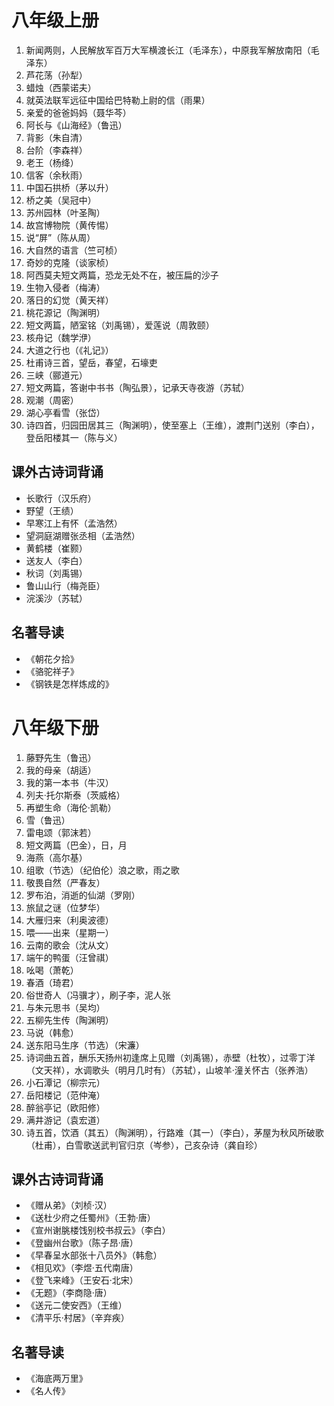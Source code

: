 # 八年级上册
1. 新闻两则，人民解放军百万大军横渡长江（毛泽东），中原我军解放南阳（毛泽东）
2. 芦花荡（孙犁）
3. 蜡烛（西蒙诺夫）
4. 就英法联军远征中国给巴特勒上尉的信（雨果）
5. 亲爱的爸爸妈妈（聂华芩）
6. 阿长与《山海经》（鲁迅）
7. 背影（朱自清）
8. 台阶（李森祥）
9. 老王（杨绛）
10. 信客（余秋雨）
11. 中国石拱桥（茅以升）
12. 桥之美（吴冠中）
13. 苏州园林（叶圣陶）
14. 故宫博物院（黄传惕）
15. 说“屏”（陈从周）
16. 大自然的语言（竺可桢）
17. 奇妙的克隆（谈家桢）
18. 阿西莫夫短文两篇，恐龙无处不在，被压扁的沙子
19. 生物入侵者（梅涛）
20. 落日的幻觉（黄天祥）
21. 桃花源记（陶渊明）
22. 短文两篇，陋室铭（刘禹锡），爱莲说（周敦颐）
23. 核舟记（魏学洢）
24. 大道之行也（《礼记》）
25. 杜甫诗三首，望岳，春望，石壕吏
26. 三峡（郦道元）
27. 短文两篇，答谢中书书（陶弘景），记承天寺夜游（苏轼）
28. 观潮（周密）
29. 湖心亭看雪（张岱）
30. 诗四首，归园田居其三（陶渊明），使至塞上（王维），渡荆门送别（李白），登岳阳楼其一（陈与义）
## 课外古诗词背诵
* 长歌行（汉乐府）
* 野望（王绩）
* 早寒江上有怀（孟浩然）
* 望洞庭湖赠张丞相（孟浩然）
* 黄鹤楼（崔颢）
* 送友人（李白）
* 秋词（刘禹锡）
* 鲁山山行（梅尧臣）
* 浣溪沙（苏轼）
## 名著导读
* 《朝花夕拾》
* 《骆驼祥子》
* 《钢铁是怎样炼成的》
# 八年级下册
1. 藤野先生（鲁迅）
2. 我的母亲（胡适）
3. 我的第一本书（牛汉）
4. 列夫·托尔斯泰（茨威格）
5. 再塑生命（海伦·凯勒）
6. 雪（鲁迅）
7. 雷电颂（郭沫若）
8. 短文两篇（巴金），日，月
9. 海燕（高尔基）
10. 组歌（节选）（纪伯伦）浪之歌，雨之歌
11. 敬畏自然（严春友）
12. 罗布泊，消逝的仙湖（罗刚）
13. 旅鼠之谜（位梦华）
14. 大雁归来（利奥波德）
15. 喂——出来（星期一）
16. 云南的歌会（沈从文）
17. 端午的鸭蛋（汪曾祺）
18. 吆喝（萧乾）
19. 春酒（琦君）
20. 俗世奇人（冯骥才），刷子李，泥人张
21. 与朱元思书（吴均）
22. 五柳先生传（陶渊明）
23. 马说（韩愈）
24. 送东阳马生序（节选）（宋濂）
25. 诗词曲五首，酬乐天扬州初逢席上见赠（刘禹锡），赤壁（杜牧），过零丁洋（文天祥），水调歌头（明月几时有）（苏轼），山坡羊·潼关怀古（张养浩）
26. 小石潭记（柳宗元）
27. 岳阳楼记（范仲淹）
28. 醉翁亭记（欧阳修）
29. 满井游记（袁宏道）
30. 诗五首，饮酒（其五）（陶渊明），行路难（其一）（李白），茅屋为秋风所破歌（杜甫），白雪歌送武判官归京（岑参），己亥杂诗（龚自珍）
## 课外古诗词背诵
* 《赠从弟》（刘桢·汉）
* 《送杜少府之任蜀州》（王勃·唐）
* 《宣州谢朓楼饯别校书叔云》（李白）
* 《登幽州台歌》（陈子昂·唐）
* 《早春呈水部张十八员外》（韩愈）
* 《相见欢》（李煜·五代南唐）
* 《登飞来峰》（王安石·北宋）
* 《无题》（李商隐·唐）
* 《送元二使安西》（王维）
* 《清平乐·村居》（辛弃疾）
## 名著导读
* 《海底两万里》
* 《名人传》